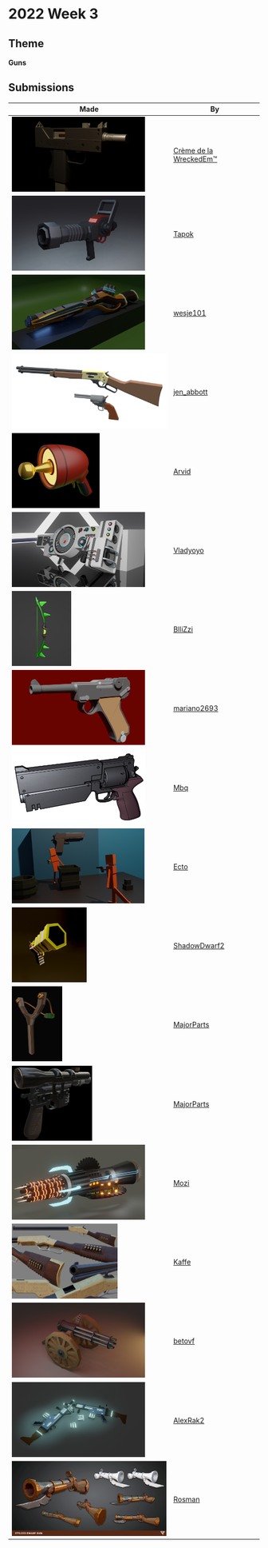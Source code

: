 # 2022 Week 3


## Theme

**Guns**


## Submissions

| Made | By |
|------|----|
| <img src="./WreckedEm/m11.png" height="150" /> | [Crème de la WreckedEm™](./WreckedEm/)
| <img src="././Tapok/37b7704270745877.png" height="150" /> | [Tapok](./Tapok/)
| <img src="././wesje101/SteampunkGun.png" height="150" /> | [wesje101](./wesje101/)
| <img src="././jen_abbott/jen-abbott-rifle-revolver.png" height="150" /> | [jen_abbott](./jen_abbott/)
| <img src="././Arvid/ewj-gun.png" height="150" /> | [Arvid](./Arvid/)
| <img src="././Vladyoyo/dubstep_gun.png" height="150" /> | [Vladyoyo](./Vladyoyo/)
| <img src="././BlliZzi/Guns_Bow.png" height="150" /> | [BlliZzi](./BlliZzi/)
| <img src="././mariano2693/luger.png" height="150" /> | [mariano2693](./mariano2693/)
| <img src="././Mbq/mbq_gun_35.png" height="150" /> | [Mbq](./Mbq/)
| <img src="././Ecto/unknown.png" height="150" /> | [Ecto](./Ecto/)
| <img src="././ShadowDwarf2/Pistool.png" height="150" /> | [ShadowDwarf2](./ShadowDwarf2/)
| <img src="././MajorParts/unknown.png" height="150" /> | [MajorParts](./MajorParts/)
| <img src="././MajorParts/hanblaster.png" height="150" /> | [MajorParts](./MajorParts/)
| <img src="././Mozi/Gun.png" height="150" /> | [Mozi](./Mozi/)
| <img src="././Kaffe/henry_rifle_compiled.png" height="150" /> | [Kaffe](./Kaffe/)
| <img src="././betovf/gatling-gun.png" height="150" /> | [betovf](./betovf/)
| <img src="././AlexRak2/untitled.png" height="150" /> | [AlexRak2](./AlexRak2/)
| <img src="././Rosman/gun.png" height="150" /> | [Rosman](./Rosman/)
